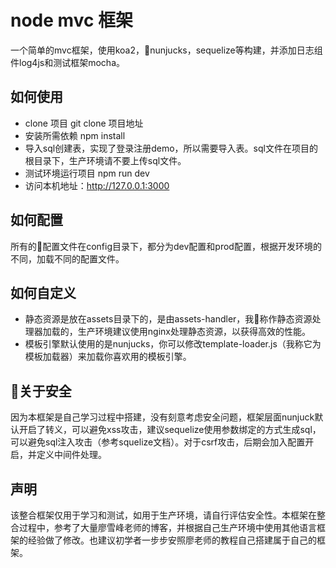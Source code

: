 # node mvc 框架

一个简单的mvc框架，使用koa2，nunjucks，sequelize等构建，并添加日志组件log4js和测试框架mocha。

## 如何使用
- clone 项目
git clone 项目地址
- 安装所需依赖
npm install
- 导入sql创建表，实现了登录注册demo，所以需要导入表。sql文件在项目的根目录下，生产环境请不要上传sql文件。
- 测试环境运行项目
npm run dev
- 访问本机地址：http://127.0.0.1:3000

## 如何配置
所有的配置文件在config目录下，都分为dev配置和prod配置，根据开发环境的不同，加载不同的配置文件。

## 如何自定义
- 静态资源是放在assets目录下的，是由assets-handler，我称作静态资源处理器加载的，生产环境建议使用nginx处理静态资源，以获得高效的性能。
- 模板引擎默认使用的是nunjucks，你可以修改template-loader.js（我称它为模板加载器）来加载你喜欢用的模板引擎。

## 关于安全
因为本框架是自己学习过程中搭建，没有刻意考虑安全问题，框架层面nunjuck默认开启了转义，可以避免xss攻击，建议sequelize使用参数绑定的方式生成sql，可以避免sql注入攻击（参考squelize文档）。对于csrf攻击，后期会加入配置开启，并定义中间件处理。
## 声明
该整合框架仅用于学习和测试，如用于生产环境，请自行评估安全性。本框架在整合过程中，参考了大量廖雪峰老师的博客，并根据自己生产环境中使用其他语言框架的经验做了修改。也建议初学者一步步安照廖老师的教程自己搭建属于自己的框架。